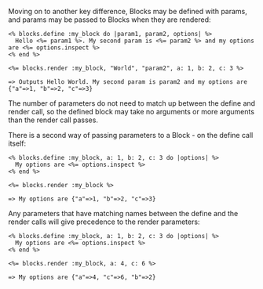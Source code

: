 Moving on to another key difference, Blocks may be defined with params, and params may be passed to Blocks when they are rendered:

```erb
<% blocks.define :my_block do |param1, param2, options| %>
  Hello <%= param1 %>. My second param is <%= param2 %> and my options are <%= options.inspect %>
<% end %>

<%= blocks.render :my_block, "World", "param2", a: 1, b: 2, c: 3 %>

=> Outputs Hello World. My second param is param2 and my options are {"a"=>1, "b"=>2, "c"=>3}
```

The number of parameters do not need to match up between the define and render call, so the defined block may take no arguments or more arguments than the render call passes.

There is a second way of passing parameters to a Block - on the define call itself:

```erb
<% blocks.define :my_block, a: 1, b: 2, c: 3 do |options| %>
  My options are <%= options.inspect %>
<% end %>

<%= blocks.render :my_block %>

=> My options are {"a"=>1, "b"=>2, "c"=>3}
```

Any parameters that have matching names between the define and the render calls will give precedence to the render parameters:

```erb
<% blocks.define :my_block, a: 1, b: 2, c: 3 do |options| %>
  My options are <%= options.inspect %>
<% end %>

<%= blocks.render :my_block, a: 4, c: 6 %>

=> My options are {"a"=>4, "c"=>6, "b"=>2}
```